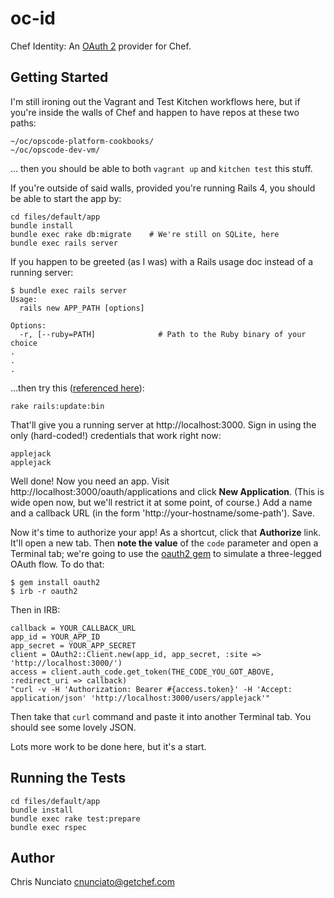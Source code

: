 oc-id
=====

Chef Identity: An [OAuth 2](http://oauth.net/2/) provider for Chef.

## Getting Started

I'm still ironing out the Vagrant and Test Kitchen workflows here, but if you're inside the walls of Chef and happen to have repos at these two paths:

    ~/oc/opscode-platform-cookbooks/
    ~/oc/opscode-dev-vm/

... then you should be able to both ``vagrant up`` and ``kitchen test`` this stuff.

If you're outside of said walls, provided you're running Rails 4, you should be able to start the app by:

    cd files/default/app
    bundle install
    bundle exec rake db:migrate    # We're still on SQLite, here
    bundle exec rails server

If you happen to be greeted (as I was) with a Rails usage doc instead of a running server:

    $ bundle exec rails server
    Usage:
      rails new APP_PATH [options]

    Options:
      -r, [--ruby=PATH]              # Path to the Ruby binary of your choice
    .
    .
    .

...then try this ([referenced here](http://stackoverflow.com/questions/14841575/rails-4-doesnt-detect-application)):

    rake rails:update:bin     

That'll give you a running server at http://localhost:3000.  Sign in using the only (hard-coded!) credentials that work right now:

    applejack
    applejack

Well done!  Now you need an app.  Visit http://localhost:3000/oauth/applications and click **New Application**.  (This is wide open now, but we'll restrict it at some point, of course.)  Add a name and a callback URL (in the form 'http://your-hostname/some-path').  Save.

Now it's time to authorize your app!  As a shortcut, click that **Authorize** link.  It'll open a new tab.  Then **note the value** of the ``code`` parameter and open a Terminal tab; we're going to use the [oauth2 gem](https://github.com/intridea/oauth2) to simulate a three-legged OAuth flow.  To do that:

    $ gem install oauth2
    $ irb -r oauth2

Then in IRB:

    callback = YOUR_CALLBACK_URL
    app_id = YOUR_APP_ID
    app_secret = YOUR_APP_SECRET
    client = OAuth2::Client.new(app_id, app_secret, :site => 'http://localhost:3000/')
    access = client.auth_code.get_token(THE_CODE_YOU_GOT_ABOVE, :redirect_uri => callback)
    "curl -v -H 'Authorization: Bearer #{access.token}' -H 'Accept: application/json' 'http://localhost:3000/users/applejack'"

Then take that ``curl`` command and paste it into another Terminal tab.  You should see some lovely JSON.

Lots more work to be done here, but it's a start.

## Running the Tests

    cd files/default/app
    bundle install
    bundle exec rake test:prepare
    bundle exec rspec

## Author

Chris Nunciato <cnunciato@getchef.com>